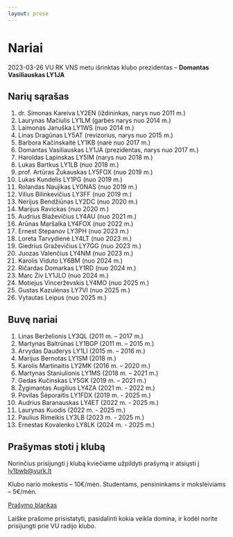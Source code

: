```yaml
---
layout: prose
---
```


# Nariai

2023-03-26 VU RK VNS metu išrinktas klubo prezidentas – **Domantas Vasiliauskas LY1JA**

## Narių sąrašas

1. dr. Simonas Kareiva LY2EN (iždininkas, narys nuo 2011 m.)
1. Laurynas Mačiulis LY1LM (garbės narys nuo 2014 m.)
1. Laimonas Januška LY1WS (nuo 2014 m.)
1. Linas Dragūnas LY5AT (revizorius, narys nuo 2015 m.)
1. Barbora Kačinskaitė LY1KB (narė nuo 2017 m.)
1. Domantas Vasiliauskas LY1JA (prezidentas, narys nuo 2017 m.)
1. Haroldas Lapinskas LY5IM (narys nuo 2018 m.)
1. Lukas Bartkus LY1LB (nuo 2018 m.)
1. prof. Artūras Žukauskas LY5FOX (nuo 2019 m.)
1. Lukas Kundelis LY1PG (nuo 2019 m.)
1. Rolandas Naujikas LY0NAS (nuo 2019 m.)
1. Vilius Bilinkevičius LY3FF (nuo 2019 m.)
1. Nerijus Bendžiūnas LY2DC (nuo 2020 m.)
1. Marijus Ravickas (nuo 2020 m.)
1. Audrius Blaževičius LY4AU (nuo 2021 m.)
1. Arūnas Maršalka LY4FOX (nuo 2022 m.)
1. Ernest Stepanov LY3PH (nuo 2023 m.)
1. Loreta Tarvydienė LY4LT (nuo 2023 m.)
1. Giedrius Graževičius LY7GG (nuo 2023 m.)
1. Juozas Valenčius LY4NM (nuo 2023 m.)
1. Karolis Viduto LY6BM (nuo 2024 m.)
1. Ričardas Domarkas LY1RD (nuo 2024 m.)
1. Marc Ziv LY1JLO (nuo 2024 m.)
1. Motiejus Vincerževskis LY4MO (nuo 2025 m.)
1. Gustas Kazulėnas LY7VI  (nuo 2025 m.)
1. Vytautas Leipus (nuo 2025 m.)

## Buvę nariai

1. Linas Berželionis LY3QL (2011 m. – 2017 m.)
1. Martynas Baltrūnas LY1BGP (2011 m. – 2015 m.)
1. Arvydas Dauderys LY1LI (2015 m. – 2016 m.)
1. Marijus Bernotas LY1SM (2018 m.)
1. Karolis Martinaitis LY2MK (2016 m. – 2020 m.)
1. Martynas Staniulionis LY1MS (2018 m. – 2021 m.)
1. Gedas Kučinskas LY5GK (2019 m. – 2021 m.)
1. Žygimantas Augilius LY4ZA (2021 m. - 2022 m.)
1. Povilas Šėporaitis LY1FDX (2019 m. - 2025 m.)
1. Audrius Baranauskas LY4ET (2022 m. - 2025 m.)
1. Laurynas Kuodis (2022 m. - 2025 m.)
1. Paulius Rimeikis LY3LB (2023 m. - 2025 m.)
1. Ernestas Kovalenko LY8LK (2024 m. - 2025 m.)

## Prašymas stoti į klubą

Norinčius prisijungti į klubą kviečiame užpildyti prašymą ir atsiųsti į [ly1bwb@vurk.lt](mailto:ly1bwb@vurk.lt)

Klubo nario mokestis – 10€/mėn. Studentams, pensininkams ir moksleiviams – 5€/mėn.

[Prašymo blankas](/Prasymas-stoti-VURK.doc)

Laiške prašome prisistatyti, pasidalinti kokia veikla domina, ir kodėl norite prisijungti prie VU radijo klubo.
